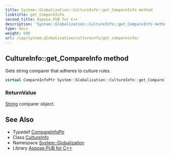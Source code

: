 ```yaml
---
title: System::Globalization::CultureInfo::get_CompareInfo method
linktitle: get_CompareInfo
second_title: Aspose.PUB for C++
description: 'System::Globalization::CultureInfo::get_CompareInfo method. Gets string comparer that adheres to culture rules in C++.'
type: docs
weight: 600
url: /cpp/system.globalization/cultureinfo/get_compareinfo/
---
```

## CultureInfo::get_CompareInfo method


Gets string comparer that adheres to culture rules.

```cpp
virtual CompareInfoPtr System::Globalization::CultureInfo::get_CompareInfo() const
```


### ReturnValue

[String](../../../system/string/) comparer object.

## See Also

* Typedef [CompareInfoPtr](../../compareinfoptr/)
* Class [CultureInfo](../)
* Namespace [System::Globalization](../../)
* Library [Aspose.PUB for C++](../../../)
